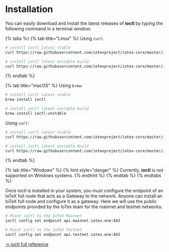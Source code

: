 # Installation

You can easily download and install the latest releases of **ioctl** by typing the following command in a terminal window:

{% tabs %}
{% tab title="Linux" %}
Using `curl`:

```bash
# install ioctl latest stable
curl https://raw.githubusercontent.com/iotexproject/iotex-core/master/install-cli.sh | sh
```

```bash
# install ioctl latest unstable build
curl https://raw.githubusercontent.com/iotexproject/iotex-core/master/install-cli.sh | sh -s "unstable"
```
{% endtab %}

{% tab title="macOS" %}
Using `brew`:

```bash
# install ioctl latest stable
brew install ioctl
```

```bash
# install ioctl latest unstable build
brew install ioctl-unstable
```

Using `curl`:

```bash
# install ioctl latest stable
curl https://raw.githubusercontent.com/iotexproject/iotex-core/master/install-cli.sh | sh
```

```bash
# install ioctl latest unstable build
curl https://raw.githubusercontent.com/iotexproject/iotex-core/master/install-cli.sh | sh -s "unstable"
```
{% endtab %}

{% tab title="Windows" %}
{% hint style="danger" %}
Currently, **ioctl** is not supported on Windows systems.
{% endhint %}
{% endtab %}
{% endtabs %}

Once ioctl is installed in your system, you must configure the endpoint of an IoTeX full node that acts as a Gateway to the network. Anyone can install an IoTeX full node and configure it as a gateway. Here we will use the public endpoints provided by the IoTex team for the mainnet and testnet networks:

```bash
# Point ioctl to the IoTeX Mainnet
ioctl config set endpoint api.mainnet.iotex.one:443

# Point ioctl to the IoTeX Testnet
ioctl config set endpoint api.testnet.iotex.one:443
```

[→ ioctl full reference](../../reference-docs/ioctl-client/)

